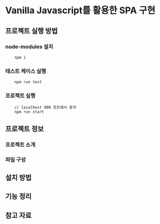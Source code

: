 # Vanilla Javascript를 활용한 SPA 구현

## 프로젝트 실행 방법

### node-modules 설치

```
    npm i
```

### 테스트 케이스 실행

```
    npm run test
```

### 프로젝트 실행

```
    // localhost 900 포트에서 동작
    npm run start

```

## 프로젝트 정보

### 프로젝트 소개

### 파일 구성

## 설치 방법

## 기능 정리

## 참고 자료
